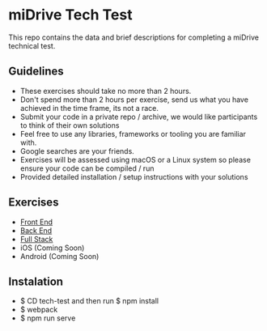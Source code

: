 # miDrive Tech Test

This repo contains the data and brief descriptions for completing a miDrive technical test.

## Guidelines
- These exercises should take no more than 2 hours.
- Don't spend more than 2 hours per exercise, send us what you have achieved in the time frame, its not a race.
- Submit your code in a private repo / archive, we would like participants to think of their own solutions
- Feel free to use any libraries, frameworks or tooling you are familiar with.
- Google searches are your friends.
- Exercises will be assessed using macOS or a Linux system so please ensure your code can be compiled / run
- Provided detailed installation / setup instructions with your solutions

## Exercises
- [Front End](exercises/front-end.md)
- [Back End](exercises/back-end.md)
- [Full Stack](exercises/full-stack.md)
- iOS (Coming Soon)
- Android (Coming Soon)

## Instalation
- $ CD tech-test and then run $ npm install
- $ webpack
- $ npm run serve
